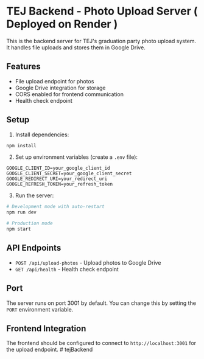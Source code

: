 # TEJ Backend - Photo Upload Server ( Deployed on Render ) 

This is the backend server for TEJ's graduation party photo upload system. It handles file uploads and stores them in Google Drive.

## Features

- File upload endpoint for photos
- Google Drive integration for storage
- CORS enabled for frontend communication
- Health check endpoint

## Setup

1. Install dependencies:
```bash
npm install
```

2. Set up environment variables (create a `.env` file):
```env
GOOGLE_CLIENT_ID=your_google_client_id
GOOGLE_CLIENT_SECRET=your_google_client_secret
GOOGLE_REDIRECT_URI=your_redirect_uri
GOOGLE_REFRESH_TOKEN=your_refresh_token
```

3. Run the server:
```bash
# Development mode with auto-restart
npm run dev

# Production mode
npm start
```

## API Endpoints

- `POST /api/upload-photos` - Upload photos to Google Drive
- `GET /api/health` - Health check endpoint

## Port

The server runs on port 3001 by default. You can change this by setting the `PORT` environment variable.

## Frontend Integration

The frontend should be configured to connect to `http://localhost:3001` for the upload endpoint. # tejBackend
